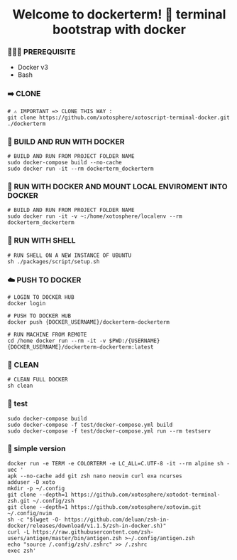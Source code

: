 <h1 align="center">Welcome to dockerterm! 👋 terminal bootstrap with docker</h1>

### 🤷🏼‍♂️ PREREQUISITE

- Docker v3
- Bash

### ➡️ CLONE

```shell
# ⚠️ IMPORTANT => CLONE THIS WAY :
git clone https://github.com/xotosphere/xotoscript-terminal-docker.git ./dockerterm
```

### 👾 BUILD AND RUN WITH DOCKER

```shell
# BUILD AND RUN FROM PROJECT FOLDER NAME
sudo docker-compose build --no-cache
sudo docker run -it --rm dockerterm_dockerterm
```

### 👾 RUN WITH DOCKER AND MOUNT LOCAL ENVIROMENT INTO DOCKER

```shell
# BUILD AND RUN FROM PROJECT FOLDER NAME
sudo docker run -it -v ~:/home/xotosphere/localenv --rm dockerterm_dockerterm
```

### 🚀 RUN WITH SHELL

```shell
# RUN SHELL ON A NEW INSTANCE OF UBUNTU
sh ./packages/script/setup.sh
```

### ☁️ PUSH TO DOCKER

```shell
# LOGIN TO DOCKER HUB
docker login

# PUSH TO DOCKER HUB
docker push {DOCKER_USERNAME}/dockerterm-dockerterm

# RUN MACHINE FROM REMOTE
cd /home docker run --rm -it -v $PWD:/{USERNAME} {DOCKER_USERNAME}/dockerterm-dockerterm:latest
```

### 🧽 CLEAN

```shell
# CLEAN FULL DOCKER
sh clean
```

### 🧽 test

```shell
sudo docker-compose build
sudo docker-compose -f test/docker-compose.yml build
sudo docker-compose -f test/docker-compose.yml run --rm testserv
```

### 🙏 simple version 

```shell
docker run -e TERM -e COLORTERM -e LC_ALL=C.UTF-8 -it --rm alpine sh -uec '
apk --no-cache add git zsh nano neovim curl exa ncurses
adduser -D xoto
mkdir -p ~/.config
git clone --depth=1 https://github.com/xotosphere/xotodot-terminal-zsh.git ~/.config/zsh
git clone --depth=1 https://github.com/xotosphere/xotovim.git ~/.config/nvim
sh -c "$(wget -O- https://github.com/deluan/zsh-in-docker/releases/download/v1.1.5/zsh-in-docker.sh)"
curl -L https://raw.githubusercontent.com/zsh-users/antigen/master/bin/antigen.zsh >~/.config/antigen.zsh
echo "source /.config/zsh/.zshrc" >> /.zshrc
exec zsh'
```

